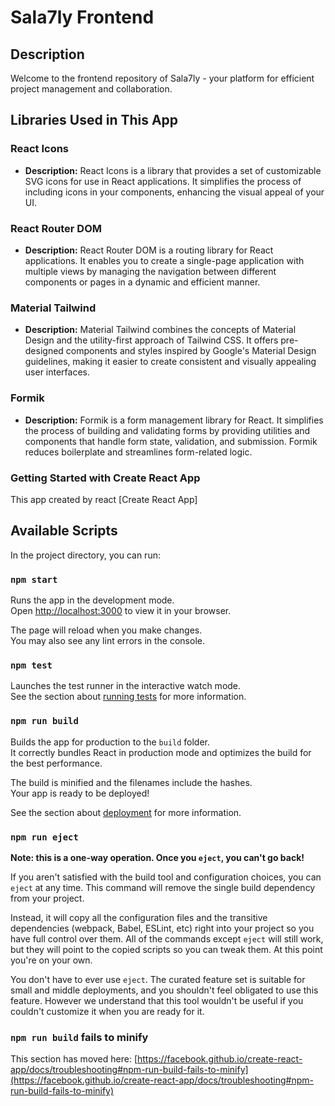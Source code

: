 
# Sala7ly Frontend

## Description

Welcome to the frontend repository of Sala7ly - your platform for efficient project management and collaboration. 

## Libraries Used in This App

### React Icons
- **Description:** React Icons is a library that provides a set of customizable SVG icons for use in React applications. It simplifies the process of including icons in your components, enhancing the visual appeal of your UI.

### React Router DOM
- **Description:** React Router DOM is a routing library for React applications. It enables you to create a single-page application with multiple views by managing the navigation between different components or pages in a dynamic and efficient manner.

### Material Tailwind
- **Description:** Material Tailwind combines the concepts of Material Design and the utility-first approach of Tailwind CSS. It offers pre-designed components and styles inspired by Google's Material Design guidelines, making it easier to create consistent and visually appealing user interfaces.

### Formik
- **Description:** Formik is a form management library for React. It simplifies the process of building and validating forms by providing utilities and components that handle form state, validation, and submission. Formik reduces boilerplate and streamlines form-related logic.

### Getting Started with Create React App

This app created by react  [Create React App]

## Available Scripts

In the project directory, you can run:

### `npm start`

Runs the app in the development mode.\
Open [http://localhost:3000](http://localhost:3000) to view it in your browser.

The page will reload when you make changes.\
You may also see any lint errors in the console.

### `npm test`

Launches the test runner in the interactive watch mode.\
See the section about [running tests](https://facebook.github.io/create-react-app/docs/running-tests) for more information.

### `npm run build`

Builds the app for production to the `build` folder.\
It correctly bundles React in production mode and optimizes the build for the best performance.

The build is minified and the filenames include the hashes.\
Your app is ready to be deployed!

See the section about [deployment](https://facebook.github.io/create-react-app/docs/deployment) for more information.

### `npm run eject`

**Note: this is a one-way operation. Once you `eject`, you can't go back!**

If you aren't satisfied with the build tool and configuration choices, you can `eject` at any time. This command will remove the single build dependency from your project.

Instead, it will copy all the configuration files and the transitive dependencies (webpack, Babel, ESLint, etc) right into your project so you have full control over them. All of the commands except `eject` will still work, but they will point to the copied scripts so you can tweak them. At this point you're on your own.

You don't have to ever use `eject`. The curated feature set is suitable for small and middle deployments, and you shouldn't feel obligated to use this feature. However we understand that this tool wouldn't be useful if you couldn't customize it when you are ready for it.


### `npm run build` fails to minify

This section has moved here: [https://facebook.github.io/create-react-app/docs/troubleshooting#npm-run-build-fails-to-minify](https://facebook.github.io/create-react-app/docs/troubleshooting#npm-run-build-fails-to-minify)
